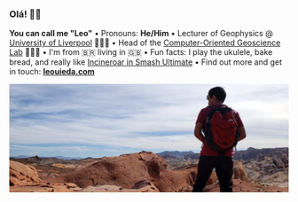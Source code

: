 ### Olá! 👋🏽

**You can call me "Leo"**
• Pronouns: **He/Him**
• Lecturer of Geophysics @ [University of Liverpool](https://www.liverpool.ac.uk/environmental-sciences/staff/leonardo-uieda/) 👨🏽‍🏫
• Head of the [Computer-Oriented Geoscience Lab](https://www.compgeolab.org/) 🧑🏽‍💻
• I'm from 🇧🇷 living in 🇬🇧 
• Fun facts: I play the ukulele, bake bread, and really like [Incineroar in Smash Ultimate](https://en.wikipedia.org/wiki/Characters_in_the_Super_Smash_Bros._series)
• Find out more and get in touch: [**leouieda.com**](https://www.leouieda.com)

![Photo of me looking down into the Valley of Fire state park in Nevada, USA](https://github.com/leouieda/leouieda/raw/master/valley-of-fire.jpg)
